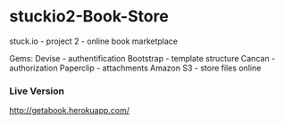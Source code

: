 # stuckio2-Book-Store
stuck.io - project 2 - online book marketplace

Gems:
Devise - authentification
Bootstrap - template structure
Cancan - authorization
Paperclip - attachments
Amazon S3 - store files online

### Live Version
http://getabook.herokuapp.com/
